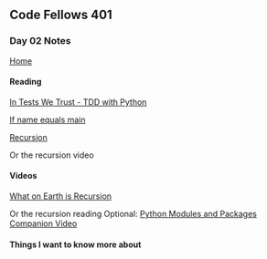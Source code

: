 ## Code Fellows 401

### Day 02 Notes

[Home](../README.mdREADME.md)

#### Reading
[In Tests We Trust - TDD with Python](https://code.likeagirl.io/in-tests-we-trust-tdd-with-python-af69f47e6932)

[If name equals main](https://www.geeksforgeeks.org/what-does-the-if-__name__-__main__-do/)

[Recursion](https://www.geeksforgeeks.org/recursion/)

Or the recursion video
#### Videos
[What on Earth is Recursion](https://www.youtube.com/watch?v=Mv9NEXX1VHc)

Or the recursion reading
Optional: [Python Modules and Packages Companion Video](https://realpython.com/courses/python-modules-packages/)

#### Things I want to know more about